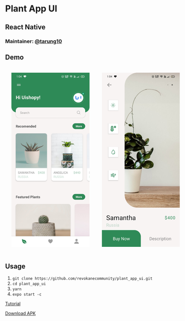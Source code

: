 # Plant App UI

## React Native

### Maintainer: [@tarung10](http://github.com/tarung10)

## Demo

<style>
  div {
    display: flex;
    height: 600px;
    width: 100%
  }
  img {
    margin: 20px;
  }
</style>

<div>
  <img src='src/assets/Plants.jpg' />
  <img src='src/assets/PlantDetail.jpg' />
</div>

## Usage

1. `git clone https://github.com/revokanecommunity/plant_app_ui.git`
2. `cd plant_app_ui`
3. `yarn`
4. `expo start -c`

[Tutorial](https://youtu.be/nYg0Mn4jOQE)

[Download APK](https://github.com/revokanecommunity/plant_app_ui/releases/download/1/plant_app_ui.apk)
